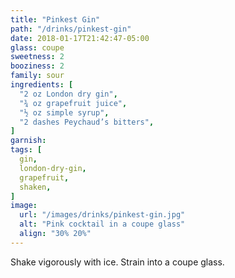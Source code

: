 ```yaml
---
title: "Pinkest Gin"
path: "/drinks/pinkest-gin"
date: 2018-01-17T21:42:47-05:00
glass: coupe
sweetness: 2
booziness: 2
family: sour
ingredients: [
  "2 oz London dry gin",
  "¾ oz grapefruit juice",
  "½ oz simple syrup",
  "2 dashes Peychaud’s bitters",
]
garnish:
tags: [
  gin,
  london-dry-gin,
  grapefruit,
  shaken,
]
image:
  url: "/images/drinks/pinkest-gin.jpg"
  alt: "Pink cocktail in a coupe glass"
  align: "30% 20%"
---
```

Shake vigorously with ice. Strain into a coupe glass.
